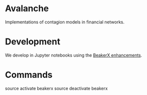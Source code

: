 # Avalanche
Implementations of contagion models in financial networks.

# Development
We develop in Jupyter notebooks using the [BeakerX enhancements](http://beakerx.com/documentation).

# Commands
source activate beakerx
source deactivate beakerx
